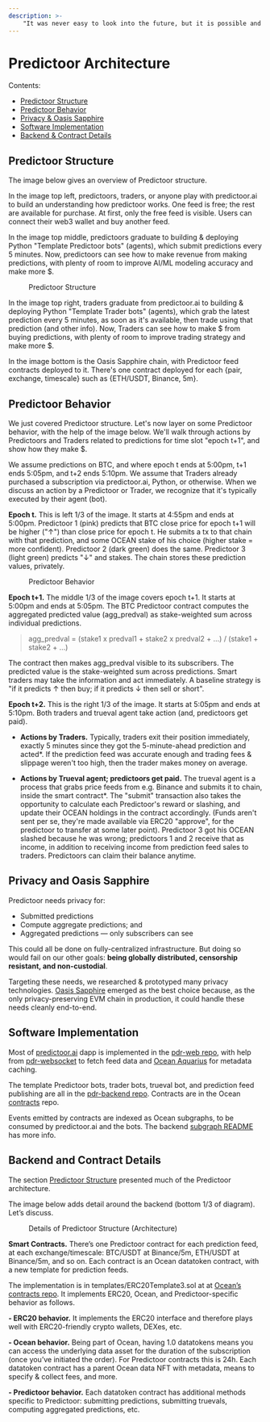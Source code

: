 ```yaml
---
description: >-
    "It was never easy to look into the future, but it is possible and we should not miss our chance." — Andrei Linde
---
```


# Predictoor Architecture

Contents:
- [Predictoor Structure](#predictoor-structure)
- [Predictoor Behavior](#predictoor-behavior)
- [Privacy & Oasis Sapphire](#privacy-and-oasis-sapphire)
- [Software Implementation](#software-implementation)
- [Backend & Contract Details](#backend-and-contract-details)

## Predictoor Structure

The image below gives an overview of Predictoor structure.

In the image top left, predictoors, traders, or anyone play with predictoor.ai to build an understanding how predictoor works. One feed is free; the rest are available for purchase. At first, only the free feed is visible. Users can connect their web3 wallet and buy another feed.

In the image top middle, predictoors graduate to building & deploying Python "Template Predictoor bots" (agents), which submit predictions every 5 minutes. Now, predictoors can see how to make revenue from making predictions, with plenty of room to improve AI/ML modeling accuracy and make more \$.

<figure><img src="../.gitbook/assets/predictoor/predictoor_structure.png" alt=""><figcaption>Predictoor Structure</figcaption></figure>

In the image top right, traders graduate from predictoor.ai to building & deploying Python "Template Trader bots" (agents), which grab the latest prediction every 5 minutes, as soon as it's available, then trade using that prediction (and other info). Now, Traders can see how to make \$ from buying predictions, with plenty of room to improve trading strategy and make more \$.

In the image bottom is the Oasis Sapphire chain, with Predictoor feed contracts deployed to it. There's one contract deployed for each {pair, exchange, timescale} such as {ETH/USDT, Binance, 5m}.

## Predictoor Behavior

We just covered Predictoor structure. Let's now layer on some Predictoor behavior, with the help of the image below. We'll walk through actions by Predictoors and Traders related to predictions for time slot "epoch t+1", and show how they make \$. 

We assume predictions on BTC, and where epoch t ends at 5:00pm, t+1 ends 5:05pm, and t+2 ends 5:10pm. We assume that Traders already purchased a subscription via predictoor.ai, Python, or otherwise. When we discuss an action by a Predictoor or Trader, we recognize that it's typically executed by their agent (bot).

**Epoch t.** This is left 1/3 of the image. It starts at 4:55pm and ends at 5:00pm. Predictoor 1 (pink) predicts that BTC close price for epoch t+1 will be higher ("↑") than close price for epoch t. He submits a tx to that chain with that prediction, and some OCEAN stake of his choice (higher stake = more confident). Predictoor 2 (dark green) does the same. Predictoor 3 (light green) predicts "↓" and stakes. The chain stores these prediction values, privately.

<figure><img src="../.gitbook/assets/predictoor/predictoor_behavior.png" alt=""><figcaption>Predictoor Behavior</figcaption></figure>

**Epoch t+1.** The middle 1/3 of the image covers epoch t+1. It starts at 5:00pm and ends at 5:05pm. The BTC Predictoor contract computes the aggregated predicted value (agg_predval) as stake-weighted sum across individual predictions.

> agg_predval = (stake1 x predval1 + stake2 x predval2 + …) / (stake1 + stake2 + …)

The contract then makes agg_predval visible to its subscribers. The predicted value is the stake-weighted sum across predictions. Smart traders may take the information and act immediately. A baseline strategy is "if it predicts ↑ then buy; if it predicts ↓ then sell or short".

**Epoch t+2.** This is the right 1/3 of the image. It starts at 5:05pm and ends at 5:10pm. Both traders and trueval agent take action (and, predictoors get paid).

- **Actions by Traders.** Typically, traders exit their position immediately, exactly 5 minutes since they got the 5-minute-ahead prediction and acted*. If the prediction feed was accurate enough and trading fees & slippage weren't too high, then the trader makes money on average.

- **Actions by Trueval agent; predictoors get paid.** The trueval agent is a process that grabs price feeds from e.g. Binance and submits it to chain, inside the smart contract*. The "submit" transaction also takes the opportunity to calculate each Predictoor's reward or slashing, and update their OCEAN holdings in the contract accordingly. (Funds aren't sent per se, they're made available via ERC20 "approve", for the predictoor to transfer at some later point). Predictoor 3 got his OCEAN slashed because he was wrong; predictoors 1 and 2 receive that as income, in addition to receiving income from prediction feed sales to traders. Predictoors can claim their balance anytime.


## Privacy and Oasis Sapphire
Predictoor needs privacy for:
- Submitted predictions
- Compute aggregate predictions; and
- Aggregated predictions — only subscribers can see

This could all be done on fully-centralized infrastructure. But doing so would fail on our other goals: **being globally distributed, censorship resistant, and non-custodial**.

Targeting these needs, we researched & prototyped many privacy technologies. [Oasis Sapphire](https://oasisprotocol.org/sapphire) emerged as the best choice because, as the only privacy-preserving EVM chain in production, it could handle these needs cleanly end-to-end.

## Software Implementation
Most of [predictoor.ai](https://predictoor.ai) dapp is implemented in the [pdr-web repo](https://github.com/oceanprotocol/pdr-web), with help from [pdr-websocket](https://github.com/oceanprotocol/pdr-websocket/) to fetch feed data and [Ocean Aquarius](https://github.com/oceanprotocol/aquarius) for metadata caching.

The template Predictoor bots, trader bots, trueval bot, and prediction feed publishing are all in the [pdr-backend repo](https://github.com/oceanprotocol/pdr-backend). Contracts are in the Ocean [contracts](https://github.com/oceanprotocol/contracts) repo.

Events emitted by contracts are indexed as Ocean subgraphs, to be consumed by predictoor.ai and the bots. The backend [subgraph README](https://github.com/oceanprotocol/pdr-backend/blob/main/READMEs/subgraph.md) has more info.

## Backend and Contract Details
The section [Predictoor Structure](pdr-intro.md) presented much of the Predictoor architecture.  

The image below adds detail around the backend (bottom 1/3 of diagram). Let’s discuss.

<figure><img src="../.gitbook/assets/predictoor/details_on_predictoor.png" alt=""><figcaption>Details of Predictoor Structure (Architecture)</figcaption></figure>

**Smart Contracts.** There’s one Predictoor contract for each prediction feed, at each exchange/timescale: BTC/USDT at Binance/5m, ETH/USDT at Binance/5m, and so on. Each contract is an Ocean datatoken contract, with a new template for prediction feeds. 

The implementation is in templates/ERC20Template3.sol at at [Ocean’s contracts repo](https://github.com/oceanprotocol/contracts). It implements ERC20, Ocean, and Predictoor-specific behavior as follows.  

**- ERC20 behavior.** It implements the ERC20 interface and therefore plays well with ERC20-friendly crypto wallets, DEXes, etc.  

**- Ocean behavior.** Being part of Ocean, having 1.0 datatokens means you can access the underlying data asset for the duration of the subscription (once you’ve initiated the order). For Predictoor contracts this is 24h. Each datatoken contract has a parent Ocean data NFT with metadata, means to specify & collect fees, and more.  

**- Predictoor behavior.** Each datatoken contract has additional methods specific to Predictoor: submitting predictions, submitting truevals, computing aggregated predictions, etc.

